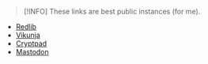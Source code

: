 > [!INFO]
> These links are best public instances (for me).

- [Redlib](https://red.quitaxd.online)
- [Vikunja](https://todo.tchncs.de)
- [Cryptpad](https://pad.tchncs.de)
- [Mastodon](https://mastodon.bsd.cafe)